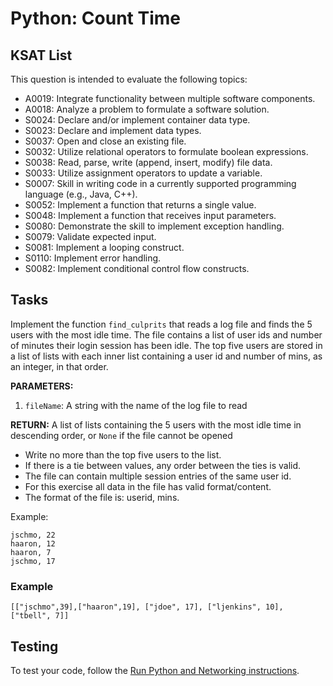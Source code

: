 # Python: Count Time
## KSAT List
This question is intended to evaluate the following topics:
- A0019: Integrate functionality between multiple software components.
- A0018: Analyze a problem to formulate a software solution.
- S0024: Declare and/or implement container data type.
- S0023: Declare and implement data types.
- S0037: Open and close an existing file.
- S0032: Utilize relational operators to formulate boolean expressions.
- S0038: Read, parse, write (append, insert, modify) file data.
- S0033: Utilize assignment operators to update a variable.
- S0007: Skill in writing code in a currently supported programming language (e.g., Java, C++).
- S0052: Implement a function that returns a single value.
- S0048: Implement a function that receives input parameters.
- S0080: Demonstrate the skill to implement exception handling.
- S0079: Validate expected input.
- S0081: Implement a looping construct.
- S0110: Implement error handling.
- S0082: Implement conditional control flow constructs.

## Tasks
Implement the function `find_culprits` that reads a log file and finds the 5 users with the most idle time. The file contains a list of user ids and number of minutes their login session has been idle. The top five users are stored in a list of lists with each inner list containing a user id and number of mins, as an integer, in that order.

**PARAMETERS:**
1. `fileName`: A string with the name of the log file to read

**RETURN:** A list of lists containing the 5 users with the most idle time in descending order, or `None` if the file 
cannot be opened

- Write no more than the top five users to the list.
- If there is a tie between values, any order between the ties is valid.
- The file can contain multiple session entries of the same user id.
- For this exercise all data in the file has valid format/content.
- The format of the file is: userid, mins.

Example:

```text
jschmo, 22
haaron, 12
haaron, 7
jschmo, 17
```

### Example
`[["jschmo",39],["haaron",19], ["jdoe", 17], ["ljenkins", 10], ["tbell", 7]]`

## Testing
To test your code, follow the [Run Python and Networking instructions](https://gitlab.com/90cos/cyv/cyber-capability-developer-ccd/ccd-master-question-file/-/blob/master/performance/exam_files/compile-instructions.md).
